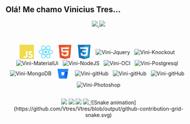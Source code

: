 ## Olá! Me chamo Vinicius Tres...

<div align="center" href="https://github.com/vtres">
  <a href="https://github.com/vtres"> 
    <img height="180em" src="https://github-readme-stats.vercel.app/api?username=vtres&show_icons=true&theme=dracula&include_all_commits=true&count_private=true"/>
    <img height="180em" src="https://github-readme-stats.vercel.app/api/top-langs/?username=vtres&layout=compact&langs_count=7&theme=dracula"/>
  </a>
</div>
  
##
<div style="display: inline_block" align="center" ><br>
  <img align="center" alt="Vini-Js" height="40" width="auto" src="https://raw.githubusercontent.com/devicons/devicon/master/icons/javascript/javascript-plain.svg"> &nbsp;
  <img align="center" alt="Vini-React" height="40" width="auto" src="https://raw.githubusercontent.com/devicons/devicon/master/icons/react/react-original.svg"> &nbsp;
  <img align="center" alt="Vini-HTML" height="40" width="auto" src="https://raw.githubusercontent.com/devicons/devicon/master/icons/html5/html5-original.svg"> &nbsp;
  <img align="center" alt="Vini-CSS" height="40" width="auto" src="https://raw.githubusercontent.com/devicons/devicon/master/icons/css3/css3-original.svg"> &nbsp;
  <img align="center" alt="Vini-Jquery" height="40" width="auto" src="https://cdn.jsdelivr.net/gh/devicons/devicon/icons/jquery/jquery-original.svg" /> &nbsp;
  <img align="center" alt="Vini-Knockout" height="40" width="auto" src="https://cdn.jsdelivr.net/gh/devicons/devicon/icons/knockout/knockout-plain-wordmark.svg" /> &nbsp;
  <img align="center" alt="Vini-MaterialUi" height="40" width="auto" src="https://cdn.jsdelivr.net/gh/devicons/devicon/icons/materialui/materialui-original.svg" /> &nbsp;
  <img align="center" alt="Vini-NodeJS" height="40" width="auto" src="https://cdn.jsdelivr.net/gh/devicons/devicon/icons/nodejs/nodejs-original.svg" /> &nbsp;
  <img align="center" alt="Vini-OCI" height="40" width="auto" src="https://cdn.jsdelivr.net/gh/devicons/devicon/icons/oracle/oracle-original.svg" /> &nbsp;
  <img align="center" alt="Vini-Postgresql" height="40" width="auto" src="https://cdn.jsdelivr.net/gh/devicons/devicon/icons/postgresql/postgresql-original.svg" /> &nbsp;
  <img align="center" alt="Vini-MongoDB" height="40" width="auto" src="https://cdn.jsdelivr.net/gh/devicons/devicon/icons/mongodb/mongodb-original.svg" /> &nbsp;
  <img align="center" alt="Vini-BitBucket" height="40" width="auto"  src="https://raw.githubusercontent.com/devicons/devicon/master/icons/bitbucket/bitbucket-original.svg" /> &nbsp;
  <img align="center" alt="Vini-gitHub" height="40" width="auto" src="https://cdn.jsdelivr.net/gh/devicons/devicon/icons/github/github-original.svg" /> &nbsp;
  <img align="center" alt="Vini-gitHub" height="40" width="auto" src="https://cdn.jsdelivr.net/gh/devicons/devicon/icons/gitlab/gitlab-original.svg" /> &nbsp;
  <img align="center" alt="Vini-gitHub" height="40" width="auto" src="https://cdn.jsdelivr.net/gh/devicons/devicon/icons/jenkins/jenkins-original.svg" /> &nbsp;
  <img align="center" alt="Vini-Photoshop" height="40" width="auto" src="https://cdn.jsdelivr.net/gh/devicons/devicon/icons/photoshop/photoshop-plain.svg" />
</div>

##
<div align="center"> 
  <a href="https://www.instagram.com/vinicius_tres/" target="_blank"><img src="https://img.shields.io/badge/-Instagram-%23E4405F?style=for-the-badge&logo=instagram&logoColor=white" target="_blank"></a>
  <a href = "mailto:viniciust98@outlook.com"><img src="https://img.shields.io/badge/-Gmail-%23333?style=for-the-badge&logo=gmail&logoColor=white" target="_blank"></a>
  <a href="https://www.linkedin.com/in/vinicius-tres-mittow" target="_blank"><img src="https://img.shields.io/badge/-LinkedIn-%230077B5?style=for-the-badge&logo=linkedin&logoColor=white" target="_blank"></a> 
  <a href="https://www.facebook.com/trezmittow/" target="_blank"><img src="https://img.shields.io/badge/Facebook-1877F2?style=for-the-badge&logo=facebook&logoColor=white" target="_blank"> </a>
  ![Snake animation](https://github.com/Vtres/Vtres/blob/output/github-contribution-grid-snake.svg)
</div>
 

